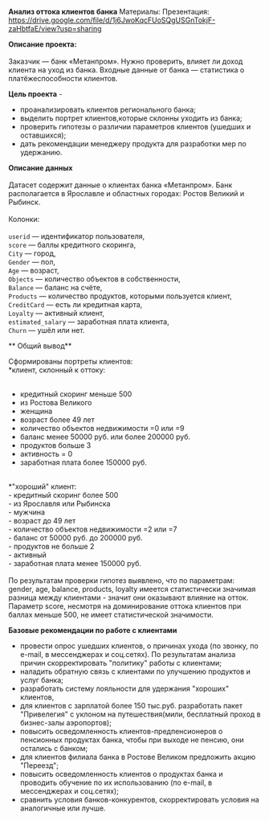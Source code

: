 **Анализ оттока клиентов банка**
Материалы:
Презентация: https://drive.google.com/file/d/1j6JwoKqcFUoSQgUSGnTokjF-zaHbtfaE/view?usp=sharing

**Описание проекта:**<br>
<br>
Заказчик — банк «Метанпром». Нужно проверить, влияет ли доход клиента на уход из банка. Входные данные от банка — статистика о платёжеспособности клиентов.<br>

**Цель проекта** - 
- проанализировать клиентов регионального банка; 
- выделить портрет клиентов,которые склонны уходить из банка;
- проверить гипотезы о различии параметров клиентов (ушедших и оставшихся);
- дать рекомендации менеджеру продукта для разработки мер по удержанию.

**Описание данных**<br>
<br>
Датасет содержит данные о клиентах банка «Метанпром». Банк располагается в Ярославле и областных городах: Ростов Великий и Рыбинск.<br>
<br>
Колонки:<br>
<br>
`userid` — идентификатор пользователя,<br>
`score` — баллы кредитного скоринга,<br>
`City` — город,<br>
`Gender` — пол,<br>
`Age` — возраст,<br>
`Objects` — количество объектов в собственности,<br>
`Balance` — баланс на счёте,<br>
`Products` — количество продуктов, которыми пользуется клиент,<br>
`CreditCard` — есть ли кредитная карта,<br>
`Loyalty` — активный клиент,<br>
`estimated_salary` — заработная плата клиента,<br>
`Churn` — ушёл или нет.<br>

** Общий вывод**

Сформированы портреты клиентов:<br>
*клиент, склонный к оттоку:  
<br>
 - кредитный скоринг меньше 500<br>
 - из Ростова Великого<br>
 - женщина<br>
 - возраст более 49 лет<br>
 - количество объектов недвижимости =0 или =9<br>
 - баланс менее 50000 руб. или более 200000 руб.<br>
 - продуктов больше 3<br>
 - активность = 0<br>
 - заработная плата более 150000 руб.<br>
<br>
*"хороший" клиент:
<br>
 - кредитный скоринг более 500<br>
 - из Ярославля или Рыбинска<br>
 - мужчина<br>
 - возраст до 49 лет<br>
 - количество объектов недвижимости =2 или =7<br>
 - баланс от 50000 руб. до 200000 руб.<br>
 - продуктов не больше 2<br>
 - активный<br>
 - заработная плата менее 150000 руб.<br>
<br>    
    По результатам проверки гипотез выявлено, что по параметрам: gender, age, balance, products, loyalty имеется статистически значимая разница между клиентами - значит они оказывают влияние на отток. Параметр score, несмотря на доминирование оттока клиентов при баллах меньше 500, не имеет статистической значимости.
    
**Базовые рекомендации по работе с клиентами**

- провести опрос ушедших клиентов, о причинах ухода (по звонку, по e-mail, в мессенджерах и соц.сетях). По результатам анализа причин скорректировать "политику" работы с клиентами;
- наладить обратную связь с клиентами по улучшению продуктов и услуг банка;
- разработать систему лояльности для удержания "хороших" клиентов, 
- для клиентов с зарплатой более 150 тыс.руб. разработать пакет "Привелегия" с уклоном на путешествия(мили, бесплатный проход в бизнес-залы аэропортов);  
- повысить осведомленность клиентов-предпенсионеров о пенсионных продуктах банка, чтобы при выходе не пенсию, они остались с банком;
- для клиентов филиала банка в Ростове Великом предложить акцию "Переезд";
- повысить осведомленность клиентов о продуктах банка и проводить обучение по их использованию (по e-mail, в мессенджерах и соц.сетях);
- сравнить условия банков-конкурентов, скорректировать условия на аналогичные или лучше.
